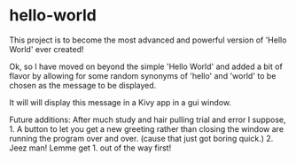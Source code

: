 # hello-world

This project is to become the most advanced and powerful version of 'Hello World'
ever created!

Ok, so I have moved on beyond the simple 'Hello World' and added a bit of flavor by 
allowing for some random synonyms of 'hello' and 'world' to be chosen as the message
to be displayed.

It will will display this message in a Kivy app in a gui window.  

Future additions: 
    After much study and hair pulling trial and error I suppose,
    1. A button to let you get a new greeting rather than closing the window are running
       the program over and over. (cause that just got boring quick.)
    2. Jeez man!  Lemme get 1. out of the way first! 